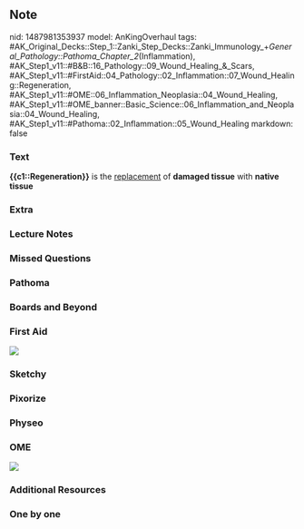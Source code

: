 ## Note
nid: 1487981353937
model: AnKingOverhaul
tags: #AK_Original_Decks::Step_1::Zanki_Step_Decks::Zanki_Immunology_+_General_Pathology::Pathoma_Chapter_2_(Inflammation), #AK_Step1_v11::#B&B::16_Pathology::09_Wound_Healing_&_Scars, #AK_Step1_v11::#FirstAid::04_Pathology::02_Inflammation::07_Wound_Healing::Regeneration, #AK_Step1_v11::#OME::06_Inflammation_Neoplasia::04_Wound_Healing, #AK_Step1_v11::#OME_banner::Basic_Science::06_Inflammation_and_Neoplasia::04_Wound_Healing, #AK_Step1_v11::#Pathoma::02_Inflammation::05_Wound_Healing
markdown: false

### Text
<b>{{c1::Regeneration}}</b> is the <u>replacement</u> of <b>damaged
tissue</b> with <b>native</b> <b>tissue</b>

### Extra


### Lecture Notes


### Missed Questions


### Pathoma


### Boards and Beyond


### First Aid
<img src="tmpvK5igd.png">

### Sketchy


### Pixorize


### Physeo


### OME
<div class="ome-widget">
  <a href=
  "https://onlinemeded.org/spa/inflammation-and-neoplasia/wound-healing/acquire?ref=anki">
  <img src="_OME_AnkiFlashcards_Lesson_3.png"></a>
</div>

### Additional Resources


### One by one

